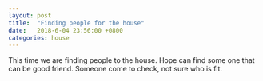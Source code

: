 ```yaml
---
layout: post
title:  "Finding people for the house"
date:   2018-6-04 23:56:00 +0800
categories: house
---
```


This time we are finding people to the house.
Hope can find some one that can be good friend.
Someone come to check, not sure who is fit.
